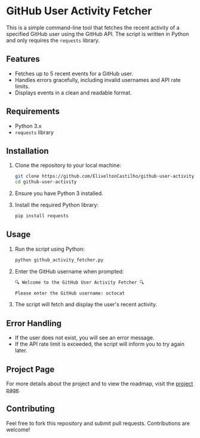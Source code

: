 # GitHub User Activity Fetcher

This is a simple command-line tool that fetches the recent activity of a specified GitHub user using the GitHub API. The script is written in Python and only requires the `requests` library.

## Features

- Fetches up to 5 recent events for a GitHub user.
- Handles errors gracefully, including invalid usernames and API rate limits.
- Displays events in a clean and readable format.

## Requirements

- Python 3.x
- `requests` library

## Installation

1. Clone the repository to your local machine:

    ```bash
    git clone https://github.com/EliveltonCastilho/github-user-activity.git
    cd github-user-activity
    ```

2. Ensure you have Python 3 installed.

3. Install the required Python library:

    ```bash
    pip install requests
    ```

## Usage

1. Run the script using Python:

    ```bash
    python github_activity_fetcher.py
    ```

2. Enter the GitHub username when prompted:

    ```bash
    🔍 Welcome to the GitHub User Activity Fetcher 🔍

    Please enter the GitHub username: octocat
    ```

3. The script will fetch and display the user's recent activity.

## Error Handling

- If the user does not exist, you will see an error message.
- If the API rate limit is exceeded, the script will inform you to try again later.

## Project Page

For more details about the project and to view the roadmap, visit the [project page](https://roadmap.sh/projects/github-user-activity).

## Contributing 

Feel free to fork this repository and submit pull requests. Contributions are welcome!

